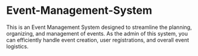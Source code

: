 # Event-Management-System
This is an Event Management System designed to streamline the planning, organizing, and management of events. As the admin of this system, you can efficiently handle event creation, user registrations, and overall event logistics.
